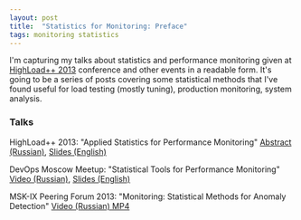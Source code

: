 ```yaml
---
layout: post
title:  "Statistics for Monitoring: Preface"
tags: monitoring statistics
---
```


I'm capturing my talks about statistics and performance monitoring given at [HighLoad++ 2013](http://www.highload.ru/2013/abstracts/index.html) conference and other events in a readable form. It's going to be a series of posts covering some statistical methods that I've found useful for load testing (mostly tuning), production monitoring, system analysis.

### Talks

HighLoad++ 2013: "Applied Statistics for Performance Monitoring" [Abstract (Russian)](http://www.highload.ru/2013/abstracts/953.html), [Slides (English)](http://mabrek.github.io/anomaly-detection-highload2013/)

DevOps Moscow Meetup: "Statistical Tools for Performance Monitoring" [Video (Russian)](http://youtu.be/tk6wA-XUK1c), [Slides (English)](http://mabrek.github.io/anomaly-detection-devops2013/)

MSK-IX Peering Forum 2013: "Monitoring: Statistical Methods for Anomaly Detection" [Video (Russian) MP4](http://www.peering-forum.ru/upload/iblock/ccd/ccdd5ed8c7e6f42eb3da87b538a1eb2d.mp4)
